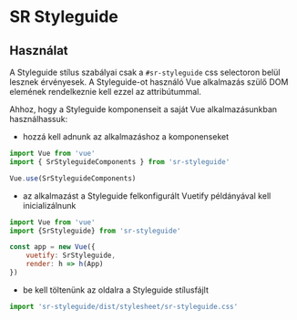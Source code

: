 # SR Styleguide


## Használat

A Styleguide stílus szabályai csak a `#sr-styleguide` css selectoron belül lesznek érvényesek. A Styleguide-ot használó Vue alkalmazás szülő DOM elemének rendelkeznie kell ezzel az attribútummal.

Ahhoz, hogy a Styleguide komponenseit a saját Vue alkalmazásunkban használhassuk:

- hozzá kell adnunk az alkalmazáshoz a komponenseket
```javascript
import Vue from 'vue'
import { SrStyleguideComponents } from 'sr-styleguide'

Vue.use(SrStyleguideComponents)
```

- az alkalmazást a Styleguide felkonfigurált Vuetify példányával kell inicializálnunk
```javascript
import Vue from 'vue'
import {SrStyleguide} from 'sr-styleguide'

const app = new Vue({
    vuetify: SrStyleguide,
    render: h => h(App)
})
```
- be kell töltenünk az oldalra a Styleguide stílusfájlt

```javascript
import 'sr-styleguide/dist/stylesheet/sr-styleguide.css'
```


